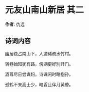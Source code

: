 # 元友山南山新居  其二

**作者**: 仇远

## 诗词内容

幽居稳占南山下，人迹稀疏水竹村。

转巷始知犹有路，傍湖更好别开门。

酒尊尽日尝谋妇，诗课闲时略抱孙。

孤鹤不来高士少，暗香且伴月黄昏。

